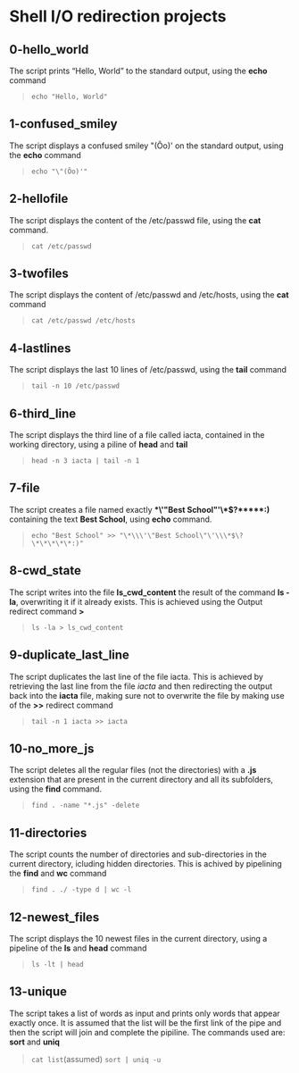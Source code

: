 # Shell I/O redirection projects

## 0-hello_world

The script prints “Hello, World” to the standard output, using the **echo** command

> `echo "Hello, World"`

## 1-confused_smiley

The script displays a confused smiley "(Ôo)' on the standard output, using the **echo** command

> `echo "\"(Ôo)'"`

## 2-hellofile

The script displays the content of the /etc/passwd file, using the **cat** command.

> `cat /etc/passwd`

## 3-twofiles

The script displays the content of /etc/passwd and /etc/hosts, using the **cat** command

> `cat /etc/passwd /etc/hosts`

## 4-lastlines

The script displays the last 10 lines of /etc/passwd, using the **tail** command

> `tail -n 10 /etc/passwd`

## 6-third_line

The script displays the third line of a file called iacta, contained in the working directory, using a piline of **head** and **tail**

> `head -n 3 iacta | tail -n 1`

## 7-file

The script creates a file named exactly **\*\\'"Best School"\'\\\*$\?\*\*\*\*\*:)** containing the text **Best School**, using **echo** command.

> `echo "Best School" >> "\*\\\'\"Best School\"\'\\\*$\?\*\*\*\*\*:)"`

## 8-cwd_state

The script writes into the file **ls_cwd_content** the result of the command **ls -la**, overwriting it if it already exists. This is achieved using the Output redirect command **>**

> `ls -la > ls_cwd_content`

## 9-duplicate_last_line

The script duplicates the last line of the file iacta. This is achieved by retrieving the last line from the file _iacta_ and then redirecting the output back into the **iacta** file, making sure not to overwrite the file by making use of the **>>** redirect command

> `tail -n 1 iacta >> iacta`

## 10-no_more_js

The script deletes all the regular files (not the directories) with a **.js** extension that are present in the current directory and all its subfolders, using the **find** command.

> `find . -name "*.js" -delete`

## 11-directories

The script counts the number of directories and sub-directories in the current directory, icluding hidden directories. This is achived by pipelining the **find** and **wc** command

> `find . ./ -type d | wc -l`

## 12-newest_files

The script displays the 10 newest files in the current directory, using a pipeline of the **ls** and **head** command

> `ls -lt | head`

## 13-unique

The script takes a list of words as input and prints only words that appear exactly once. It is assumed that the list will be the first link of the pipe and then the script will join and complete the pipiline. The commands used are: **sort** and **uniq**

> `cat list`(assumed) `sort | uniq -u`

